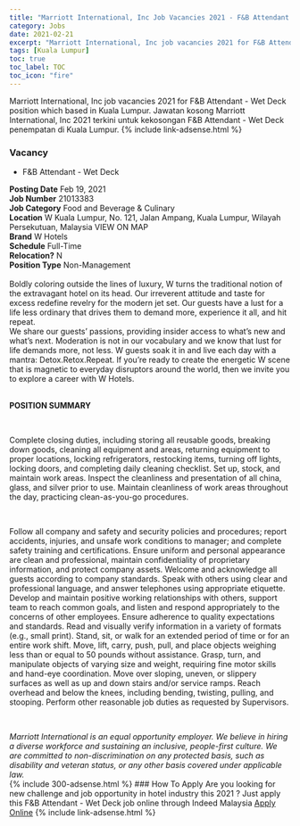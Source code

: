 ```yaml
---
title: "Marriott International, Inc Job Vacancies 2021 - F&B Attendant - Wet Deck" 
category: Jobs 
date: 2021-02-21 
excerpt: "Marriott International, Inc job vacancies 2021 for F&B Attendant - Wet Deck position which based in Kuala Lumpur. Jawatan kosong Marriott International, Inc 2021 terkini untuk kekosongan F&B Attendant - Wet Deck penempatan di Kuala Lumpur" 
tags: [Kuala Lumpur] 
toc: true 
toc_label: TOC 
toc_icon: "fire" 
--- 
```


Marriott International, Inc job vacancies 2021 for F&B Attendant - Wet Deck position which based in Kuala Lumpur. Jawatan kosong Marriott International, Inc 2021 terkini untuk kekosongan F&B Attendant - Wet Deck penempatan di Kuala Lumpur. 
{% include link-adsense.html %} 
### Vacancy 
- F&B Attendant - Wet Deck 
<div><div><div><b>Posting Date</b> Feb 19, 2021<br>
<b>Job Number</b> 21013383<br>
<b>Job Category</b> Food and Beverage &amp; Culinary<br>
<b>Location</b> W Kuala Lumpur, No. 121, Jalan Ampang, Kuala Lumpur, Wilayah Persekutuan, Malaysia VIEW ON MAP<br>
<b>Brand</b> W Hotels<br>
<b>Schedule</b> Full-Time<br>
<b>Relocation?</b> N<br>
<b>Position Type</b> Non-Management<br>
<br>
Boldly coloring outside the lines of luxury, W turns the traditional notion of the extravagant hotel on its head. Our irreverent attitude and taste for excess redefine revelry for the modern jet set. Our guests have a lust for a life less ordinary that drives them to demand more, experience it all, and hit repeat.
<br>
We share our guests&#8217; passions, providing insider access to what&#8217;s new and what&#8217;s next. Moderation is not in our vocabulary and we know that lust for life demands more, not less. W guests soak it in and live each day with a mantra: Detox.Retox.Repeat. If you&#8217;re ready to create the energetic W scene that is magnetic to everyday disruptors around the world, then we invite you to explore a career with W Hotels.</div><div><br>
<p><b>POSITION SUMMARY</b></p><br>
<p></p><p>Complete closing duties, including storing all reusable goods, breaking down goods, cleaning all equipment and areas, returning equipment to proper locations, locking refrigerators, restocking items, turning off lights, locking doors, and completing daily cleaning checklist. Set up, stock, and maintain work areas. Inspect the cleanliness and presentation of all china, glass, and silver prior to use. Maintain cleanliness of work areas throughout the day, practicing clean-as-you-go procedures.</p><br>
<p></p><p>Follow all company and safety and security policies and procedures; report accidents, injuries, and unsafe work conditions to manager; and complete safety training and certifications. Ensure uniform and personal appearance are clean and professional, maintain confidentiality of proprietary information, and protect company assets. Welcome and acknowledge all guests according to company standards. Speak with others using clear and professional language, and answer telephones using appropriate etiquette. Develop and maintain positive working relationships with others, support team to reach common goals, and listen and respond appropriately to the concerns of other employees. Ensure adherence to quality expectations and standards. Read and visually verify information in a variety of formats (e.g., small print). Stand, sit, or walk for an extended period of time or for an entire work shift. Move, lift, carry, push, pull, and place objects weighing less than or equal to 50 pounds without assistance. Grasp, turn, and manipulate objects of varying size and weight, requiring fine motor skills and hand-eye coordination. Move over sloping, uneven, or slippery surfaces as well as up and down stairs and/or service ramps. Reach overhead and below the knees, including bending, twisting, pulling, and stooping. Perform other reasonable job duties as requested by Supervisors.</p><br>
</div><p></p><i>Marriott International is an equal opportunity employer. We believe in hiring a diverse workforce and sustaining an inclusive, people-first culture. We are committed to non-discrimination on any protected basis, such as disability and veteran status, or any other basis covered under applicable law.</i></div></div> 
{% include 300-adsense.html %} 
### How To Apply 
Are you looking for new challenge and job opportunity in hotel industry this 2021 ?
Just apply this F&B Attendant - Wet Deck job online through Indeed Malaysia 
<a href="https://malaysia.indeed.com/viewjob?jk=5276153791077833" class="btn btn--info" target="_blank" rel="nofollow noopenner">Apply Online</a> 
{% include link-adsense.html %} 